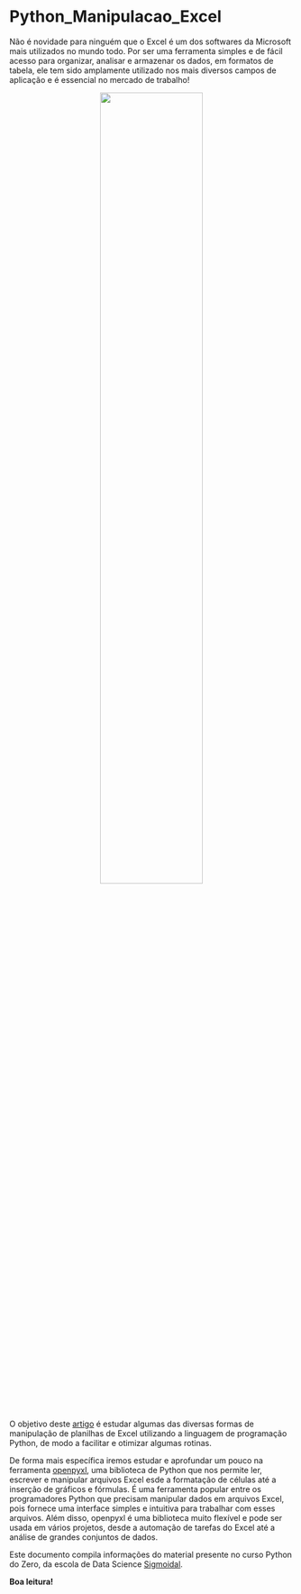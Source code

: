 # Python_Manipulacao_Excel

Não é novidade para ninguém que o Excel é um dos softwares da Microsoft mais utilizados no mundo todo. Por ser uma ferramenta simples e de fácil acesso para organizar, analisar e armazenar os dados, em formatos de tabela, ele tem sido amplamente utilizado nos mais diversos campos de aplicação e é essencial no mercado de trabalho!

<p align="center">
  <img src="excel.jpg" width=60% >
</p>


O objetivo deste [artigo](https://github.com/joaomarcelofc/Python_Manipulacao_Excel/blob/main/Utilizando_Python_para_manipulacao_Excel.ipynb) é estudar algumas das diversas formas de manipulação de planilhas de Excel utilizando a linguagem de programação Python, de modo a facilitar e otimizar algumas rotinas.

De forma mais específica iremos estudar e aprofundar um pouco na ferramenta [openpyxl](https://openpyxl.readthedocs.io/en/stable/), uma biblioteca de Python que nos permite ler, escrever e manipular arquivos Excel esde a formatação de células até a inserção de gráficos e fórmulas. É uma ferramenta popular entre os programadores Python que precisam manipular dados em arquivos Excel, pois fornece uma interface simples e intuitiva para trabalhar com esses arquivos. Além disso, openpyxl é uma biblioteca muito flexível e pode ser usada em vários projetos, desde a automação de tarefas do Excel até a análise de grandes conjuntos de dados.

Este documento compila informações do material presente no curso Python do Zero, da escola de Data Science [Sigmoidal](https://sigmoidal.ai/).

**Boa leitura!**
